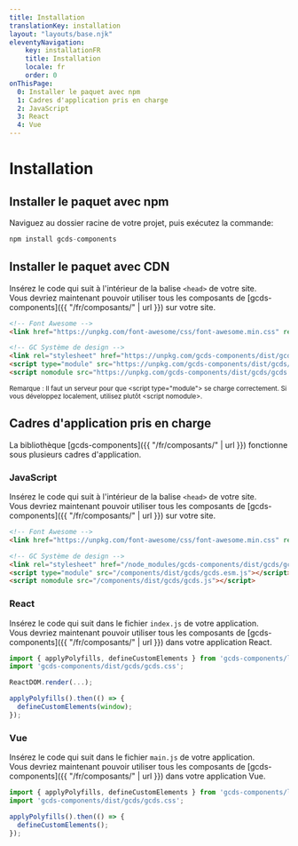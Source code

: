 ```yaml
---
title: Installation
translationKey: installation
layout: "layouts/base.njk"
eleventyNavigation:
    key: installationFR
    title: Installation
    locale: fr
    order: 0
onThisPage:
  0: Installer le paquet avec npm
  1: Cadres d'application pris en charge
  2: JavaScript
  3: React
  4: Vue
---
```


# Installation

## Installer le paquet avec npm

Naviguez au dossier racine de votre projet, puis exécutez la commande:

``` js
npm install gcds-components
```

## Installer le paquet avec CDN
Insérez le code qui suit à l'intérieur de la balise `<head>` de votre site.<br/>
Vous devriez maintenant pouvoir utiliser tous les composants de [gcds-components]({{ "/fr/composants/" | url }}) sur votre site.

``` html
<!-- Font Awesome -->
<link href="https://unpkg.com/font-awesome/css/font-awesome.min.css" rel="stylesheet">

<!-- GC Système de design -->
<link rel="stylesheet" href="https://unpkg.com/gcds-components/dist/gcds/gcds.css">
<script type="module" src="https://unpkg.com/gcds-components/dist/gcds/gcds.esm.js"></script>
<script nomodule src="https://unpkg.com/gcds-components/dist/gcds/gcds.js"></script>
```
<small>Remarque : Il faut un serveur pour que &lt;script type="module"&gt; se charge correctement. Si vous développez localement, utilisez plutôt &lt;script nomodule&gt;.</small>

## Cadres d'application pris en charge

La bibliothèque [gcds-components]({{ "/fr/composants/" | url }}) fonctionne sous plusieurs cadres d'application.

### JavaScript

Insérez le code qui suit à l'intérieur de la balise `<head>` de votre site.<br/>
Vous devriez maintenant pouvoir utiliser tous les composants de [gcds-components]({{ "/fr/composants/" | url }}) sur votre site.

``` html
<!-- Font Awesome -->
<link href="https://unpkg.com/font-awesome/css/font-awesome.min.css" rel="stylesheet">

<!-- GC Système de design -->
<link rel="stylesheet" href="/node_modules/gcds-components/dist/gcds/gcds.css">
<script type="module" src="/components/dist/gcds/gcds.esm.js"></script>
<script nomodule src="/components/dist/gcds/gcds.js"></script>
```

### React

Insérez le code qui suit dans le fichier `index.js` de votre application.<br/>
Vous devriez maintenant pouvoir utiliser tous les composants de [gcds-components]({{ "/fr/composants/" | url }}) dans votre application React.

``` jsx
import { applyPolyfills, defineCustomElements } from 'gcds-components/loader';
import 'gcds-components/dist/gcds/gcds.css';

ReactDOM.render(...);

applyPolyfills().then(() => {
  defineCustomElements(window);
});

```

### Vue

Insérez le code qui suit dans le fichier `main.js` de votre application.<br/>
Vous devriez maintenant pouvoir utiliser tous les composants de [gcds-components]({{ "/fr/composants/" | url }}) dans votre application Vue.

``` js
import { applyPolyfills, defineCustomElements } from 'gcds-components/loader';
import 'gcds-components/dist/gcds/gcds.css';

applyPolyfills().then(() => {
  defineCustomElements();
});
```
